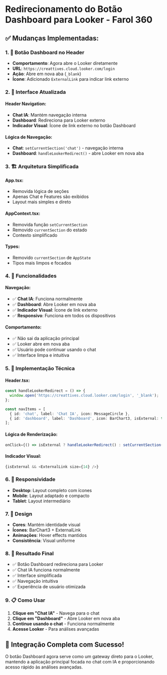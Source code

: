 # Redirecionamento do Botão Dashboard para Looker - Farol 360

## ✅ **Mudanças Implementadas:**

### **1. 🔗 Botão Dashboard no Header**
- **Comportamento**: Agora abre o Looker diretamente
- **URL**: `https://creattives.cloud.looker.com/login`
- **Ação**: Abre em nova aba (`_blank`)
- **Ícone**: Adicionado `ExternalLink` para indicar link externo

### **2. 🎨 Interface Atualizada**

#### **Header Navigation:**
- **Chat IA**: Mantém navegação interna
- **Dashboard**: Redireciona para Looker externo
- **Indicador Visual**: Ícone de link externo no botão Dashboard

#### **Lógica de Navegação:**
- **Chat**: `setCurrentSection('chat')` - navegação interna
- **Dashboard**: `handleLookerRedirect()` - abre Looker em nova aba

### **3. 🏗️ Arquitetura Simplificada**

#### **App.tsx:**
- Removida lógica de seções
- Apenas Chat e Features são exibidos
- Layout mais simples e direto

#### **AppContext.tsx:**
- Removida função `setCurrentSection`
- Removido `currentSection` do estado
- Contexto simplificado

#### **Types:**
- Removido `currentSection` de `AppState`
- Tipos mais limpos e focados

### **4. 🎯 Funcionalidades**

#### **Navegação:**
- ✅ **Chat IA**: Funciona normalmente
- ✅ **Dashboard**: Abre Looker em nova aba
- ✅ **Indicador Visual**: Ícone de link externo
- ✅ **Responsivo**: Funciona em todos os dispositivos

#### **Comportamento:**
- ✅ Não sai da aplicação principal
- ✅ Looker abre em nova aba
- ✅ Usuário pode continuar usando o chat
- ✅ Interface limpa e intuitiva

### **5. 🔧 Implementação Técnica**

#### **Header.tsx:**
```typescript
const handleLookerRedirect = () => {
  window.open('https://creattives.cloud.looker.com/login', '_blank');
};

const navItems = [
  { id: 'chat', label: 'Chat IA', icon: MessageCircle },
  { id: 'dashboard', label: 'Dashboard', icon: BarChart3, isExternal: true },
];
```

#### **Lógica de Renderização:**
```typescript
onClick={() => isExternal ? handleLookerRedirect() : setCurrentSection(item.id)}
```

#### **Indicador Visual:**
```typescript
{isExternal && <ExternalLink size={14} />}
```

### **6. 📱 Responsividade**
- **Desktop**: Layout completo com ícones
- **Mobile**: Layout adaptado e compacto
- **Tablet**: Layout intermediário

### **7. 🎨 Design**
- **Cores**: Mantém identidade visual
- **Ícones**: BarChart3 + ExternalLink
- **Animações**: Hover effects mantidos
- **Consistência**: Visual uniforme

### **8. 🎯 Resultado Final**
- ✅ Botão Dashboard redireciona para Looker
- ✅ Chat IA funciona normalmente
- ✅ Interface simplificada
- ✅ Navegação intuitiva
- ✅ Experiência de usuário otimizada

### **9. 📋 Como Usar**
1. **Clique em "Chat IA"** - Navega para o chat
2. **Clique em "Dashboard"** - Abre Looker em nova aba
3. **Continue usando o chat** - Funciona normalmente
4. **Acesse Looker** - Para análises avançadas

## 🎉 **Integração Completa com Sucesso!**

O botão Dashboard agora serve como um gateway direto para o Looker, mantendo a aplicação principal focada no chat com IA e proporcionando acesso rápido às análises avançadas.

